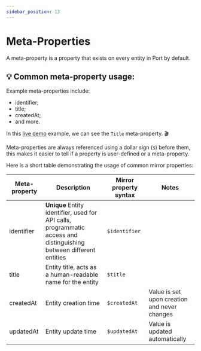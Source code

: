 ```yaml
---
sidebar_position: 13
---
```


# Meta-Properties

A meta-property is a property that exists on every entity in Port by default.

## 💡 Common meta-property usage:

Example meta-properties include:

- identifier;
- title;
- createdAt;
- and more.

In this [live demo](https://demo.getport.io/services) example, we can see the `Title` meta-property. 🎬

Meta-properties are always referenced using a dollar sign (`$`) before them, this makes it easier to tell if a property is user-defined or a meta-property.

Here is a short table demonstrating the usage of common mirror properties:

| Meta-property | Description                                                                                                         | Mirror property syntax | Notes                                        |
| ------------- | ------------------------------------------------------------------------------------------------------------------- | ---------------------- | -------------------------------------------- |
| identifier    | **Unique** Entity identifier, used for API calls, programmatic access and distinguishing between different entities | `$identifier`          |                                              |
| title         | Entity title, acts as a human-readable name for the entity                                                          | `$title`               |                                              |
| createdAt     | Entity creation time                                                                                                | `$createdAt`           | Value is set upon creation and never changes |
| updatedAt     | Entity update time                                                                                                  | `$updatedAt`           | Value is updated automatically               |
